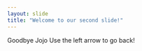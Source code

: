 ```yaml
---
layout: slide
title: "Welcome to our second slide!"
---
```

Goodbye Jojo
Use the left arrow to go back!
